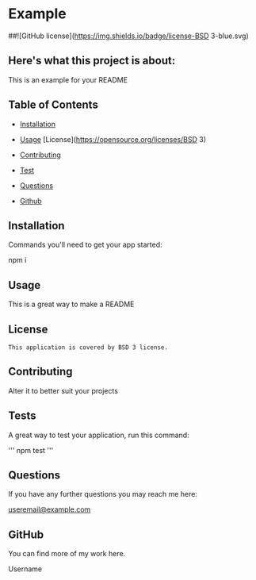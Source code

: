 # Example
  
  ##![GitHub license](https://img.shields.io/badge/license-BSD 3-blue.svg)
  
  ## Here's what this project is about:
  
  This is an example for your README

  ## Table of Contents
    
  * [Installation](#installation)

  * [Usage](#usage)
  [License](https://opensource.org/licenses/BSD 3)
  * [Contributing](#contributing)

  * [Test](#test)

  * [Questions](#questions)

  * [Github](#github)

  ## Installation

  Commands you'll need to get your app started:
  
  npm i

  ## Usage
  
  This is a great way to make a README

  ## License
    
    This application is covered by BSD 3 license.

  ## Contributing
  
  Alter it to better suit your projects

  ## Tests

  A great way to test your application, run this command:
  
  '''
  npm test
  '''

  ## Questions

  If you have any further questions you may reach me here:
  
  useremail@example.com
  
  ## GitHub

  You can find more of my work here.
  
  Username
